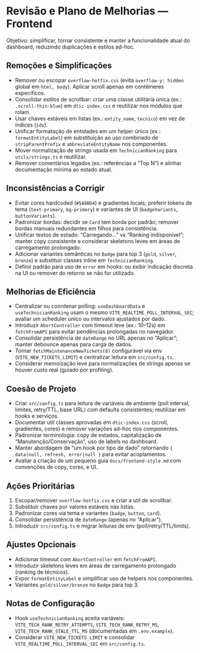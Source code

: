 # Revisão e Plano de Melhorias — Frontend

Objetivo: simplificar, tornar consistente e manter a funcionalidade atual do dashboard, reduzindo duplicações e estilos ad-hoc.

## Remoções e Simplificações
- Remover ou escopar `overflow-hotfix.css` (evita `overflow-y: hidden` global em `html, body`). Aplicar scroll apenas em contêineres específicos.
- Consolidar estilos de scrollbar: criar uma classe utilitária única (ex.: `.scroll-thin-blue`) em `dtic-index.css` e reutilizar nos módulos que rolam.
- Usar chaves estáveis em listas (ex.: `entity_name`, `tecnico`) em vez de índices (`idx`).
- Unificar formatação de entidades em um helper único (ex.: `formatEntityLabel`) em substituição ao uso combinado de `stripParentPrefix` e `abbreviateEntityName` nos componentes.
- Mover normalização de strings usada em `TechnicianRanking` para `utils/strings.ts` e reutilizar.
- Remover comentários legados (ex.: referências a “Top N”) e alinhar documentação mínima ao estado atual.

## Inconsistências a Corrigir
- Evitar cores hardcoded (`#5A9BD4`) e gradientes locais; preferir tokens de tema (`text-primary`, `bg-primary`) e variantes de UI (`badgeVariants`, `buttonVariants`).
- Padronizar bordas: decidir se `Card` tem borda por padrão; remover bordas manuais redundantes em filhos para consistência.
- Unificar textos de estado: “Carregando…” vs “Ranking indisponível”; manter copy consistente e considerar skeletons leves em áreas de carregamento prolongado.
- Adicionar variantes semânticas no `Badge` para top 3 (`gold`, `silver`, `bronze`) e substituir classes inline em `TechnicianRanking`.
- Definir padrão para uso de `error` em hooks: ou exibir indicação discreta na UI ou remover do retorno se não for utilizado.

## Melhorias de Eficiência
- Centralizar ou coordenar polling: `useDashboardData` e `useTechnicianRanking` usam o mesmo `VITE_REALTIME_POLL_INTERVAL_SEC`; avaliar um scheduler único ou intervalos ajustados por dado.
- Introduzir `AbortController` com timeout leve (ex.: 10–12s) em `fetchFromAPI` para evitar pendências prolongadas no navegador.
- Consolidar persistência de `dateRange` no URL apenas no “Aplicar”; manter debounce apenas para carga de dados.
- Tornar `fetchMaintenanceNewTickets(8)` configurável via env (`VITE_NEW_TICKETS_LIMIT`) e centralizar leitura em `src/config.ts`.
- Considerar memoização leve para normalizações de strings apenas se houver custo real (guiado por profiling).

## Coesão de Projeto
- Criar `src/config.ts` para leitura de variáveis de ambiente (poll interval, limites, retry/TTL, base URL) com defaults consistentes; reutilizar em hooks e serviços.
- Documentar util classes aprovadas em `dtic-index.css` (scroll, gradientes, cores) e remover variações ad-hoc nos componentes.
- Padronizar terminologia: copy de estados, capitalização de “Manutenção/Conservação”, uso de labels no dashboard.
- Manter abordagem de “um hook por tipo de dado” retornando `{ data|null, refresh, error|null }` para evitar acoplamentos.
- Avaliar a criação de um pequeno guia `docs/frontend-style.md` com convenções de copy, cores, e UI.

## Ações Prioritárias
1. Escopar/remover `overflow-hotfix.css` e criar a util de scrollbar.
2. Substituir chaves por valores estáveis nas listas.
3. Padronizar cores via tema e variantes (`badge`, `button`, `card`).
4. Consolidar persistência de `dateRange` (apenas no “Aplicar”).
5. Introduzir `src/config.ts` e migrar leituras de env (poll/retry/TTL/limits).

## Ajustes Opcionais
- Adicionar timeout com `AbortController` em `fetchFromAPI`.
- Introduzir skeletons leves em áreas de carregamento prolongado (ranking de técnicos).
- Expor `formatEntityLabel` e simplificar uso de helpers nos componentes.
- Variantes `gold/silver/bronze` no `Badge` para top 3.

## Notas de Configuração
- Hook `useTechnicianRanking` aceita variáveis: `VITE_TECH_RANK_RETRY_ATTEMPTS`, `VITE_TECH_RANK_RETRY_MS`, `VITE_TECH_RANK_STALE_TTL_MS` (documentadas em `.env.example`).
- Considerar `VITE_NEW_TICKETS_LIMIT` e consolidar `VITE_REALTIME_POLL_INTERVAL_SEC` em `src/config.ts`.